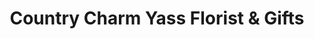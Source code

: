 ---
title: "Country Charm Yass Florist & Gifts"
url: /yass/country-charm-yass-florist-und-gifts/
shop: Blumen
---